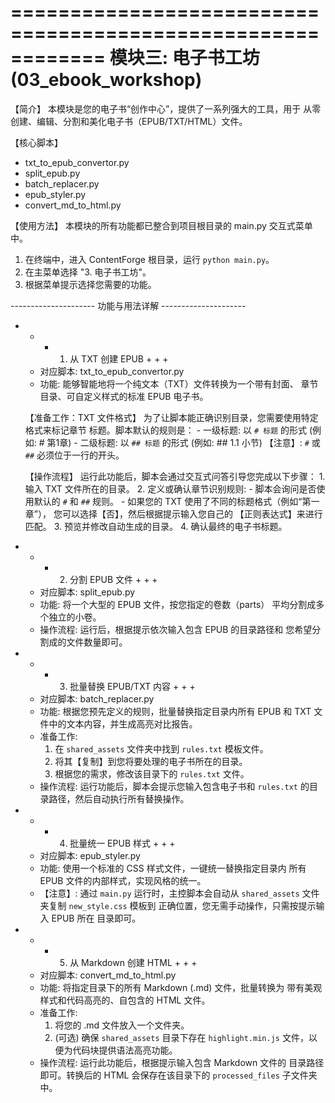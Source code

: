 ============================================================
             模块三: 电子书工坊 (03_ebook_workshop)
============================================================

【简介】
  本模块是您的电子书“创作中心”，提供了一系列强大的工具，用于
  从零创建、编辑、分割和美化电子书（EPUB/TXT/HTML）文件。


【核心脚本】
  - txt_to_epub_convertor.py
  - split_epub.py
  - batch_replacer.py
  - epub_styler.py
  - convert_md_to_html.py


【使用方法】
  本模块的所有功能都已整合到项目根目录的 main.py 交互式菜单中。

  1. 在终端中，进入 ContentForge 根目录，运行 `python main.py`。
  2. 在主菜单选择 "3. 电子书工坊"。
  3. 根据菜单提示选择您需要的功能。


--------------------- 功能与用法详解 ---------------------

+ + + 1. 从 TXT 创建 EPUB + + +

  - 对应脚本: txt_to_epub_convertor.py
  - 功能: 能够智能地将一个纯文本（TXT）文件转换为一个带有封面、
    章节目录、可自定义样式的标准 EPUB 电子书。

  【准备工作：TXT 文件格式】
    为了让脚本能正确识别目录，您需要使用特定格式来标记章节
    标题。脚本默认的规则是：
      - 一级标题: 以 `# 标题` 的形式 (例如: # 第1章)
      - 二级标题: 以 `## 标题` 的形式 (例如: ## 1.1 小节)
    【注意】: `#` 或 `##` 必须位于一行的开头。

  【操作流程】
    运行此功能后，脚本会通过交互式问答引导您完成以下步骤：
      1. 输入 TXT 文件所在的目录。
      2. 定义或确认章节识别规则:
         - 脚本会询问是否使用默认的 `#` 和 `##` 规则。
         - 如果您的 TXT 使用了不同的标题格式（例如“第一章”），
           您可以选择【否】，然后根据提示输入您自己的
           【正则表达式】来进行匹配。
      3. 预览并修改自动生成的目录。
      4. 确认最终的电子书标题。


+ + + 2. 分割 EPUB 文件 + + +

  - 对应脚本: split_epub.py
  - 功能: 将一个大型的 EPUB 文件，按您指定的卷数（parts）
    平均分割成多个独立的小卷。
  - 操作流程: 运行后，根据提示依次输入包含 EPUB 的目录路径和
    您希望分割成的文件数量即可。


+ + + 3. 批量替换 EPUB/TXT 内容 + + +

  - 对应脚本: batch_replacer.py
  - 功能: 根据您预先定义的规则，批量替换指定目录内所有 EPUB
    和 TXT 文件中的文本内容，并生成高亮对比报告。
  - 准备工作:
    1. 在 `shared_assets` 文件夹中找到 `rules.txt` 模板文件。
    2. 将其【复制】到您将要处理的电子书所在的目录。
    3. 根据您的需求，修改该目录下的 `rules.txt` 文件。
  - 操作流程: 运行功能后，脚本会提示您输入包含电子书和
    `rules.txt` 的目录路径，然后自动执行所有替换操作。


+ + + 4. 批量统一 EPUB 样式 + + +

  - 对应脚本: epub_styler.py
  - 功能: 使用一个标准的 CSS 样式文件，一键统一替换指定目录内
    所有 EPUB 文件的内部样式，实现风格的统一。
  - 【注意】: 通过 `main.py` 运行时，主控脚本会自动从
    `shared_assets` 文件夹复制 `new_style.css` 模板到
    正确位置，您无需手动操作，只需按提示输入 EPUB 所在
    目录即可。


+ + + 5. 从 Markdown 创建 HTML + + +

  - 对应脚本: convert_md_to_html.py
  - 功能: 将指定目录下的所有 Markdown (.md) 文件，批量转换为
    带有美观样式和代码高亮的、自包含的 HTML 文件。
  - 准备工作:
    1. 将您的 .md 文件放入一个文件夹。
    2. (可选) 确保 `shared_assets` 目录下存在 `highlight.min.js`
       文件，以便为代码块提供语法高亮功能。
  - 操作流程: 运行此功能后，根据提示输入包含 Markdown 文件的
    目录路径即可。转换后的 HTML 会保存在该目录下的
    `processed_files` 子文件夹中。